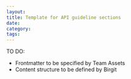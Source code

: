 ```yaml
---
layout:
title: Template for API guideline sections
date: 
category: 
tags: 
---
```


TO DO:

- Frontmatter to be specified by Team Assets
- Content structure to be defined by Birgit